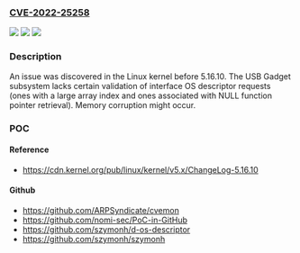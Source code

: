 ### [CVE-2022-25258](https://cve.mitre.org/cgi-bin/cvename.cgi?name=CVE-2022-25258)
![](https://img.shields.io/static/v1?label=Product&message=n%2Fa&color=blue)
![](https://img.shields.io/static/v1?label=Version&message=n%2Fa&color=blue)
![](https://img.shields.io/static/v1?label=Vulnerability&message=n%2Fa&color=brighgreen)

### Description

An issue was discovered in the Linux kernel before 5.16.10. The USB Gadget subsystem lacks certain validation of interface OS descriptor requests (ones with a large array index and ones associated with NULL function pointer retrieval). Memory corruption might occur.

### POC

#### Reference
- https://cdn.kernel.org/pub/linux/kernel/v5.x/ChangeLog-5.16.10

#### Github
- https://github.com/ARPSyndicate/cvemon
- https://github.com/nomi-sec/PoC-in-GitHub
- https://github.com/szymonh/d-os-descriptor
- https://github.com/szymonh/szymonh

